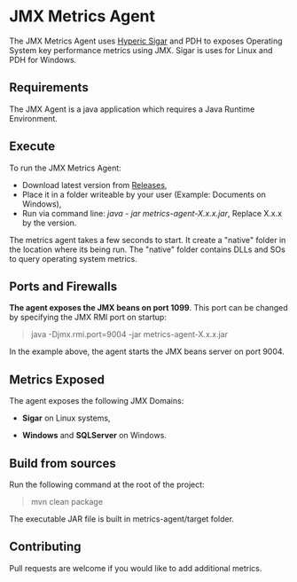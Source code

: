 # JMX Metrics Agent

The JMX Metrics Agent uses [Hyperic Sigar](https://github.com/hyperic/sigar) and PDH to exposes Operating System key performance metrics using JMX. Sigar is uses for Linux and PDH for Windows.

## Requirements

The JMX Agent is a java application which requires a Java Runtime Environment.

## Execute

To run the JMX Metrics Agent:

- Download latest version from [Releases](https://github.com/OctoPerf/jmx-agent/releases),
- Place it in a folder writeable by your user (Example: Documents on Windows),
- Run via command line: *java - jar metrics-agent-X.x.x.jar*, Replace X.x.x by the version.

The metrics agent takes a few seconds to start. It create a "native" folder in the location where its being run. The "native" folder contains DLLs and SOs to query operating system metrics.

## Ports and Firewalls

**The agent exposes the JMX beans on port 1099**. This port can be changed by specifying the JMX RMI port on startup:

> java -Djmx.rmi.port=9004 -jar metrics-agent-X.x.x.jar

In the example above, the agent starts the JMX beans server on port 9004.

## Metrics Exposed

The agent exposes the following JMX Domains:

- **Sigar** on Linux systems,
* **Windows** and **SQLServer** on Windows.

## Build from sources

Run the following command at the root of the project:

> mvn clean package

The executable JAR file is built in metrics-agent/target folder.

## Contributing

Pull requests are welcome if you would like to add additional metrics.
